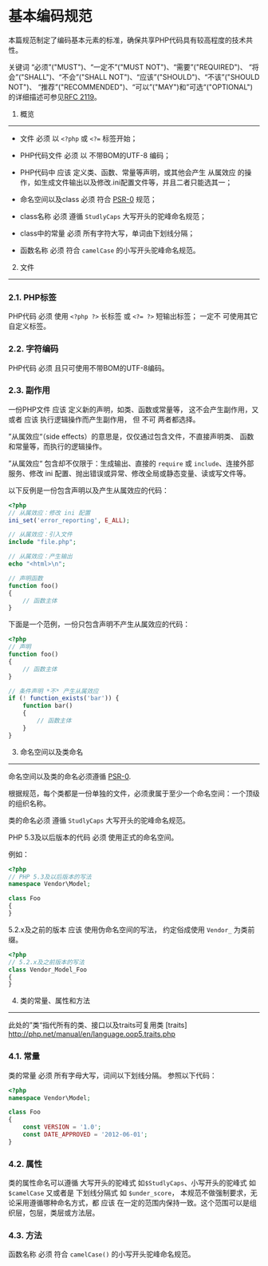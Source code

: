 基本编码规范
=====================
本篇规范制定了编码基本元素的标准，确保共享PHP代码具有较高程度的技术共性。

关键词 “必须”("MUST")、“一定不”("MUST NOT")、“需要”("REQUIRED")、
“将会”("SHALL")、“不会”("SHALL NOT")、“应该”("SHOULD")、“不该”("SHOULD NOT")、
“推荐”("RECOMMENDED")、“可以”("MAY")和”可选“("OPTIONAL")的详细描述可参见[RFC 2119][]。


[RFC 2119]: http://www.ietf.org/rfc/rfc2119.txt
[PSR-0]: https://github.com/php-fig/fig-standards/blob/master/accepted/PSR-0.md

1. 概览
-----------

- 文件 必须 以 `<?php` 或 `<?=` 标签开始；

- PHP代码文件 必须 以 不带BOM的UTF-8 编码；

- PHP代码中 应该 定义类、函数、常量等声明，或其他会产生 从属效应 的操作，如生成文件输出以及修改.ini配置文件等，并且二者只能选其一；

- 命名空间以及class 必须 符合 [PSR-0][] 规范；

- class名称 必须 遵循 `StudlyCaps` 大写开头的驼峰命名规范；

- class中的常量 必须 所有字符大写，单词由下划线分隔；

- 函数名称 必须 符合 `camelCase` 的小写开头驼峰命名规范。

2. 文件
--------
### 2.1. PHP标签

PHP代码 必须 使用 `<?php ?>` 长标签 或 `<?= ?>` 短输出标签；
一定不 可使用其它自定义标签。

### 2.2. 字符编码
PHP代码 必须 且只可使用不带BOM的UTF-8编码。

### 2.3. 副作用

一份PHP文件 应该 定义新的声明，如类、函数或常量等，
这不会产生副作用，又或者 应该 执行逻辑操作而产生副作用，
但 不可 两者都选择。

”从属效应“（side effects）的意思是，仅仅通过包含文件，不直接声明类、
函数和常量等，而执行的逻辑操作。

”从属效应“ 包含却不仅限于：生成输出、直接的 `require` 或 `include`、连接外部服务、修改 ini 配置、抛出错误或异常、修改全局或静态变量、读或写文件等。

以下反例是一份包含声明以及产生从属效应的代码：

```php
<?php
// 从属效应：修改 ini 配置
ini_set('error_reporting', E_ALL);

// 从属效应：引入文件
include "file.php";

// 从属效应：产生输出
echo "<html>\n";

// 声明函数
function foo()
{
    // 函数主体
}
```
下面是一个范例，一份只包含声明不产生从属效应的代码：

```php
<?php
// 声明
function foo()
{
    // 函数主体
}

// 条件声明 *不* 产生从属效应
if (! function_exists('bar')) {
    function bar()
    {
        // 函数主体
    }
}
```


3. 命名空间以及类命名
----------------------------

命名空间以及类的命名必须遵循 [PSR-0][].

根据规范，每个类都是一份单独的文件，必须隶属于至少一个命名空间：一个顶级的组织名称。

类的命名必须 遵循 `StudlyCaps` 大写开头的驼峰命名规范。

PHP 5.3及以后版本的代码 必须 使用正式的命名空间。

例如：

```php
<?php
// PHP 5.3及以后版本的写法
namespace Vendor\Model;

class Foo
{
}
```
5.2.x及之前的版本 应该 使用伪命名空间的写法，
约定俗成使用 `Vendor_` 为类前缀。

```php
<?php
// 5.2.x及之前版本的写法
class Vendor_Model_Foo
{
}
```

4. 类的常量、属性和方法
-------------------------------------------
此处的”类“指代所有的类、接口以及traits可复用类 
[traits] http://php.net/manual/en/language.oop5.traits.php

### 4.1. 常量
类的常量 必须 所有字母大写，词间以下划线分隔。
参照以下代码：

```php
<?php
namespace Vendor\Model;

class Foo
{
    const VERSION = '1.0';
    const DATE_APPROVED = '2012-06-01';
}
```

### 4.2. 属性

类的属性命名可以遵循 大写开头的驼峰式 如`$StudlyCaps`、小写开头的驼峰式 如`$camelCase` 又或者是 下划线分隔式 如 `$under_score`，
本规范不做强制要求，无论采用遵循哪种命名方式，都 应该 在一定的范围内保持一致。这个范围可以是组织层，包层，类层或方法层。

### 4.3. 方法

函数名称 必须 符合 `camelCase()` 的小写开头驼峰命名规范。